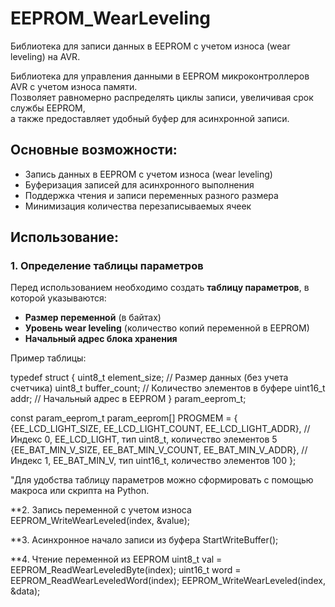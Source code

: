 # EEPROM_WearLeveling
Библиотека для записи данных в EEPROM с учетом износа (wear leveling) на AVR.

Библиотека для управления данными в EEPROM микроконтроллеров AVR с учетом износа памяти.  
Позволяет равномерно распределять циклы записи, увеличивая срок службы EEPROM,  
а также предоставляет удобный буфер для асинхронной записи.

## Основные возможности:
- Запись данных в EEPROM с учетом износа (wear leveling)
- Буферизация записей для асинхронного выполнения
- Поддержка чтения и записи переменных разного размера
- Минимизация количества перезаписываемых ячеек

## Использование:

### **1. Определение таблицы параметров**
Перед использованием необходимо создать **таблицу параметров**, в которой указываются:
- **Размер переменной** (в байтах)
- **Уровень wear leveling** (количество копий переменной в EEPROM)
- **Начальный адрес блока хранения**  

Пример таблицы:

typedef struct {
	uint8_t element_size;  // Размер данных (без учета счетчика)
	uint8_t buffer_count;  // Количество элементов в буфере
	uint16_t addr;         // Начальный адрес в EEPROM
} param_eeprom_t;

const param_eeprom_t param_eeprom[] PROGMEM = {
	{EE_LCD_LIGHT_SIZE, EE_LCD_LIGHT_COUNT, EE_LCD_LIGHT_ADDR},  //  Индекс 0, EE_LCD_LIGHT, тип uint8_t, 	количество элементов 5
	{EE_BAT_MIN_V_SIZE, EE_BAT_MIN_V_COUNT, EE_BAT_MIN_V_ADDR},  //  Индекс 1, EE_BAT_MIN_V, тип uint16_t, 	количество элементов 100
};

"Для удобства таблицу параметров можно сформировать с помощью макроса или скрипта на Python.

**2. Запись переменной с учетом износа
EEPROM_WriteWearLeveled(index, &value);

**3. Асинхронное начало записи из буфера
StartWriteBuffer();

**4. Чтение переменной из EEPROM
uint8_t val = EEPROM_ReadWearLeveledByte(index);
uint16_t word = EEPROM_ReadWearLeveledWord(index);
EEPROM_WriteWearLeveled(index, &data);
